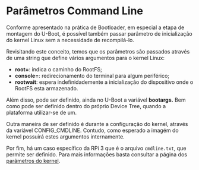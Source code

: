 # Parâmetros Command Line

Conforme apresentado na prática de Bootloader, em especial a etapa de montagem do U-Boot, é possível também passar parâmetro de inicialização do kernel Linux sem a necessidade de recompilá-lo.

Revisitando este conceito, temos que os parâmetros são passados através de uma string que define vários argumentos para o kernel Linux:

* **root=**: indica o caminho do RootFS;
* **console=**: redirecionamento do terminal para algum periférico;
* **rootwait**: espera indefinidademente a inicialização do dispositivo onde o RootFS esta armazenado.

Além disso, pode ser definido, ainda no U-Boot a variável **bootargs.**  Bem como pode ser definido dentro do próprio Device Tree, quando a plataforma utilizar-se de um.

Outra maneira de ser definido é durante a configuração do kernel, através da variável CONFIG\_CMDLINE. Contudo, como esperado a imagém do kernel possuirá estes argumentos internamente.

Por fim, há um caso específico da RPi 3 que é o arquivo `cmdline.txt`, que permite ser definido. Para mais informações basta consultar a página dos [parâmetros do kernel](https://www.kernel.org/doc/html/latest/admin-guide/kernel-parameters.html).

